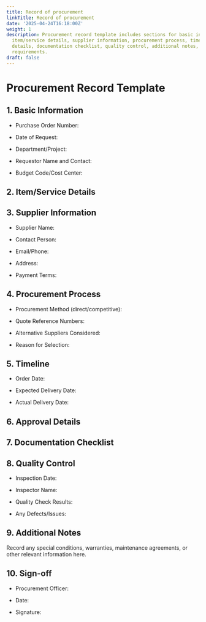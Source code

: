 ```yaml
---
title: Record of procurement
linkTitle: Record of procurement
date: '2025-04-24T16:18:00Z'
weight: 1
description: Procurement record template includes sections for basic information,
  item/service details, supplier information, procurement process, timeline, approval
  details, documentation checklist, quality control, additional notes, and sign-off
  requirements.
draft: false
---
```



# Procurement Record Template

## 1. Basic Information

- Purchase Order Number:

- Date of Request:

- Department/Project:

- Requestor Name and Contact:

- Budget Code/Cost Center:

## 2. Item/Service Details

<!-- Unsupported block type: table -->

## 3. Supplier Information

- Supplier Name:

- Contact Person:

- Email/Phone:

- Address:

- Payment Terms:

## 4. Procurement Process

- Procurement Method (direct/competitive):

- Quote Reference Numbers:

- Alternative Suppliers Considered:

- Reason for Selection:

## 5. Timeline

- Order Date:

- Expected Delivery Date:

- Actual Delivery Date:

## 6. Approval Details

<!-- Unsupported block type: to_do -->

<!-- Unsupported block type: to_do -->

<!-- Unsupported block type: to_do -->

## 7. Documentation Checklist

<!-- Unsupported block type: to_do -->

<!-- Unsupported block type: to_do -->

<!-- Unsupported block type: to_do -->

<!-- Unsupported block type: to_do -->

<!-- Unsupported block type: to_do -->

<!-- Unsupported block type: to_do -->

## 8. Quality Control

- Inspection Date:

- Inspector Name:

- Quality Check Results:

- Any Defects/Issues:

## 9. Additional Notes

Record any special conditions, warranties, maintenance agreements, or other relevant information here.

## 10. Sign-off

- Procurement Officer:

- Date:

- Signature: